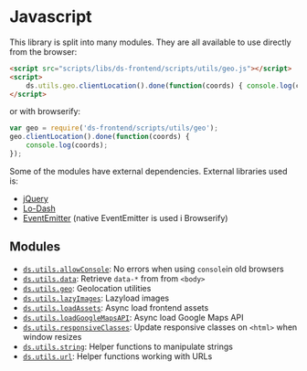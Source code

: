 # Javascript

This library is split into many modules. They are all available to use directly
from the browser:

```html
<script src="scripts/libs/ds-frontend/scripts/utils/geo.js"></script>
<script>
    ds.utils.geo.clientLocation().done(function(coords) { console.log(coords); });
</script>
```

or with browserify:

```js
var geo = require('ds-frontend/scripts/utils/geo');
geo.clientLocation().done(function(coords) {
    console.log(coords);
});
```

Some of the modules have external dependencies. External libraries used is:

- [jQuery](http://jquery.com/download/)
- [Lo-Dash](https://lodash.com/)
- [EventEmitter](https://github.com/Wolfy87/EventEmitter) (native EventEmitter is used i Browserify)

## Modules

- [`ds.utils.allowConsole`](scripts/utils/allow-console.md): No errors when using `console`in old browsers
- [`ds.utils.data`](scripts/utils/data.md): Retrieve `data-*` from from `<body>`
- [`ds.utils.geo`](scripts/utils/geo.md): Geolocation utilities
- [`ds.utils.lazyImages`](scripts/utils/lazy-images.md): Lazyload images
- [`ds.utils.loadAssets`](scripts/utils/load-assets.md): Async load frontend assets
- [`ds.utils.loadGoogleMapsAPI`](scripts/utils/load-google-maps-api.md): Async load Google Maps API
- [`ds.utils.responsiveClasses`](scripts/utils/responsive-classes.md): Update responsive classes on `<html>` when window resizes
- [`ds.utils.string`](scripts/utils/string.md): Helper functions to manipulate strings
- [`ds.utils.url`](scripts/utils/url.md): Helper functions working with URLs
